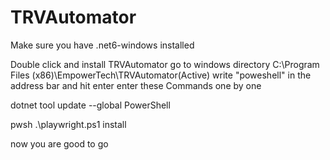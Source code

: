 # TRVAutomator
Make sure you have .net6-windows installed

Double click and install TRVAutomator
 go to windows directory
	C:\Program Files (x86)\EmpowerTech\TRVAutomator(Active)
write "poweshell" in the address bar and hit enter
enter these Commands one by one

dotnet tool update --global PowerShell

pwsh .\playwright.ps1 install

now you are good to go
